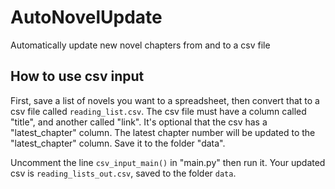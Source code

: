 # AutoNovelUpdate

Automatically update new novel chapters from and to a csv file

## How to use csv input

First, save a list of novels you want to a spreadsheet, then convert that to a csv file called `reading_list.csv`. The csv file must have a column called "title", and another called "link". It's optional that the csv has a "latest_chapter" column. The latest chapter number will be updated to the "latest_chapter" column. Save it to the folder "data".

Uncomment the line `csv_input_main()` in "main.py" then run it. Your updated csv is `reading_lists_out.csv`, saved to the folder `data`.
